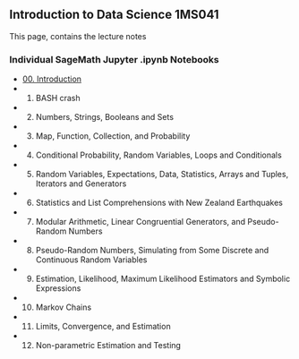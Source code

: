 ## Introduction to Data Science 1MS041

This page, contains the lecture notes

### Individual SageMath Jupyter .ipynb Notebooks

* [00. Introduction](00.md)
* 01. BASH crash
* 02. Numbers, Strings, Booleans and Sets
* 03. Map, Function, Collection, and Probability
* 04. Conditional Probability, Random Variables, Loops and Conditionals
* 05. Random Variables, Expectations, Data, Statistics, Arrays and Tuples, Iterators and Generators
* 06. Statistics and List Comprehensions with New Zealand Earthquakes
* 07. Modular Arithmetic, Linear Congruential Generators, and Pseudo-Random Numbers
* 08. Pseudo-Random Numbers, Simulating from Some Discrete and Continuous Random Variables
* 09. Estimation, Likelihood, Maximum Likelihood Estimators and Symbolic Expressions
* 10. Markov Chains
* 11. Limits, Convergence, and Estimation
* 12. Non-parametric Estimation and Testing
